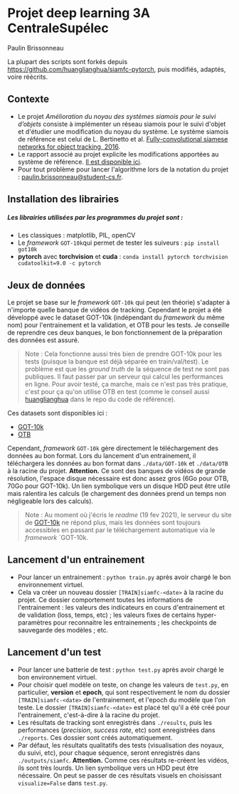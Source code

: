 # Projet deep learning 3A CentraleSupélec

Paulin Brissonneau

La plupart des scripts sont forkés depuis https://github.com/huanglianghua/siamfc-pytorch, puis modifiés, adaptés, voire réécrits.

## Contexte

- Le projet *Amélioration du noyau des systèmes siamois pour le suivi d’objets* consiste à implémenter un réseau siamois pour le suivi d'objet et d'étudier une modification du noyau du système. Le système siamois de référence est celui de L. Bertinetto et al. [Fully-convolutional siamese networks for object tracking, 2016](https://arxiv.org/pdf/1606.09549.pdf).
- Le rapport associé au projet explicite les modifications apportées au système de référence. [Il est disponible ici](https://github.com/PaulinBrissonneau/siamfc/blob/main/rapport/rapport.pdf).
- Pour tout problème pour lancer l'algorithme lors de la notation du projet : paulin.brissonneau@student-cs.fr.

## Installation des librairies

##### Les librairies utilisées par les programmes du projet sont :
- Les classiques : matplotlib, PIL, openCV
- Le *framework* `GOT-10k`qui permet de tester les suiveurs : `pip install got10k`
- **pytorch** avec **torchvision** et **cuda** : `conda install pytorch torchvision cudatoolkit=9.0 -c pytorch`

## Jeux de données

Le projet se base sur le *framework* `GOT-10k` qui peut (en théorie) s'adapter à n'importe quelle banque de vidéos de tracking. Cependant le projet a été développé avec le dataset GOT-10k (indépendant du *framework* du même nom) pour l'entrainement et la validation, et OTB pour les tests. Je conseille de reprendre ces deux banques, le bon fonctionnement de la préparation des données est assuré.

> Note : Cela fonctionne aussi très bien de prendre GOT-10k pour les tests (puisque la banque est déjà séparée en train/val/test). Le problème est que les *ground truth* de la séquence de test ne sont pas publiques. Il faut passer par un serveur qui calcul les performances en ligne. Pour avoir testé, ça marche, mais ce n'est pas très pratique, c'est pour ça qu'on utilise OTB en test (comme le conseil aussi [huanglianghua](https://github.com/huanglianghua/siamfc-pytorch) dans le repo du code de référence).

Ces datasets sont disponibles ici :
- [GOT-10k](got-10k.aitestunion.com)
- [OTB](http://cvlab.hanyang.ac.kr/tracker_benchmark/datasets.html)

Cependant, *framework* `GOT-10k` gère directement le téléchargement des données au bon format. Lors du lancement d'un entrainement, il téléchargera les données au bon format dans `./data/GOT-10k` et `./data/OTB` à la racine du projet.
**Attention.** Ce sont des banques de vidéos de grande résolution, l'espace disque nécessaire est donc assez gros (6Go pour OTB, 70Go pour GOT-10k). Un lien symbolique vers un disque HDD peut être utile mais ralentira les calculs (le chargement des données prend un temps non négligeable lors des calculs). 

> Note : Au moment où j'écris le *readme* (19 fev 2021), le serveur du site de [GOT-10k](got-10k.aitestunion.com) ne répond plus, mais les données sont toujours accessibles en passant par le téléchargement automatique via le *framework* `GOT-10k.

## Lancement d'un entrainement

- Pour lancer un entrainement : `python train.py` après avoir chargé le bon environnement virtuel.
- Cela va créer un nouveau dossier `[TRAIN]siamfc-<date>` à la racine du projet. Ce dossier comportement toutes les informations de l'entrainement : les valeurs des indicateurs en cours d'entrainement et de validation (loss, temps, etc) ; les valeurs fixes de certains hyper-paramètres pour reconnaitre les entrainements ; les checkpoints de sauvegarde des modèles ; etc.

## Lancement d'un test

- Pour lancer une batterie de test : `python test.py` après avoir chargé le bon environnement virtuel.
- Pour choisir quel modèle on teste, on change les valeurs de `test.py`, en particulier, **version** et **epoch**, qui sont respectivement le nom du dossier `[TRAIN]siamfc-<date>` de l'entrainement, et l'epoch du modèle que l'on teste. Le dossier `[TRAIN]siamfc-<date>` est placé tel qu'il a été créé pour l'entrainement, c'est-à-dire à la racine du projet.
- Les résultats de tracking sont enregistrés dans `./results`, puis les performances (*precision*, *success rate*, etc) sont enregistrées dans `./reports`. Ces dossier sont créés automatiquement.
- Par défaut, les résultats qualitatifs des tests (visualisation des noyaux, du suivi, etc), pour chaque séquence, seront enregistrés dans `./outputs/siamfc`. **Attention.** Comme ces résultats re-créent les vidéos, ils sont très lourds. Un lien symbolique vers un HDD peut être nécessaire. On peut se passer de ces résultats visuels en choisissant `visualize=False` dans `test.py`.
